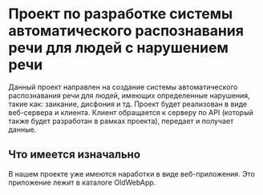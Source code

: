 # Проект по разработке системы автоматического распознавания речи для людей с нарушением речи

Данный проект направлен на создание системы автоматического распознавания речи для людей, имеющих определенные нарушения, такие как: заикание, дисфония и тд.
Проект будет реализован в виде веб-сервера и клиента. Клиент обращается к серверу по API (который также будет разработан в рамках проекта), передает и получает данные.

## Что имеется изначально

В нашем проекте уже имеются наработки в виде веб-приложения. Это приложение лежит в каталоге OldWebApp.